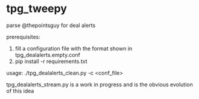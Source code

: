 # tpg_tweepy
parse @thepointsguy for deal alerts

prerequisites: 

1. fill a configuration file with the format shown in tpg_dealalerts.empty.conf
2. pip install -r requirements.txt

usage: ./tpg_dealalerts_clean.py -c <conf_file>

tpg_dealalerts_stream.py is a work in progress and is the obvious evolution of this idea
